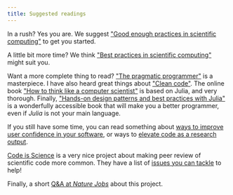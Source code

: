 ```yaml
---
title: Suggested readings
---
```



In a rush? Yes you are. We suggest ["Good enough practices in scientific
computing"][goodenough] to get you started.

A little bit more time? We think ["Best practices in scientific
computing"][best] might suit you.

Want a more complete thing to read? ["The pragmatic programmer"][pragm] is a
masterpiece. I have also heard great things about ["Clean code"][cleanc]. The
online book ["How to think like a computer scientist"][httlacs] is based on
Julia, and very thorough. Finally, ["Hands-on design patterns and best practices
with Julia"][handson] is a wonderfully accessible book that will make you a
better programmer, even if *Julia* is not your main language.

If you still have some time, you can read something about [ways to improve user
confidence in your software][userconf], or ways to [elevate code as a research
output][elevate].

[Code is Science][codeissci] is a very nice project about making peer review of
scientific code more common. They have a list of [issues you can
tackle][cisissues] to help!

[codeissci]: http://www.codeisscience.com/
[cisissues]: https://github.com/yochannah/code-is-science/issues/

Finally, a short [Q&A at *Nature Jobs*][qanda] about this project.

[qanda]: https://web.archive.org/web/20171114145519/http://blogs.nature.com/naturejobs/2017/11/10/techblog-timothee-poisot-data-science-for-the-rest-of-us/

[userconf]: https://ojs.library.queensu.ca/index.php/IEE/article/view/5644
[elevate]: http://www.cell.com/trends/ecology-evolution/abstract/S0169-5347(15)00290-6

[httlacs]: https://benlauwens.github.io/ThinkJulia.jl/latest/book.html

[goodenough]: http://journals.plos.org/ploscompbiol/article?id=10.1371/journal.pcbi.1005510
[best]: http://journals.plos.org/plosbiology/article?id=10.1371/journal.pbio.1001745
[pragm]: https://www.amazon.ca/Pragmatic-Programmer-Journeyman-Master/dp/020161622X/ref=as_li_ss_tl?ie=UTF8&linkCode=sl1&tag=&linkId=0ff8cca36522d8539b26e536778bbb5e
[cleanc]: https://www.amazon.ca/Clean-Code-Handbook-Software-Craftsmanship/dp/0132350882
[handson]: https://www.packtpub.com/product/hands-on-design-patterns-and-best-practices-with-julia/9781838648817